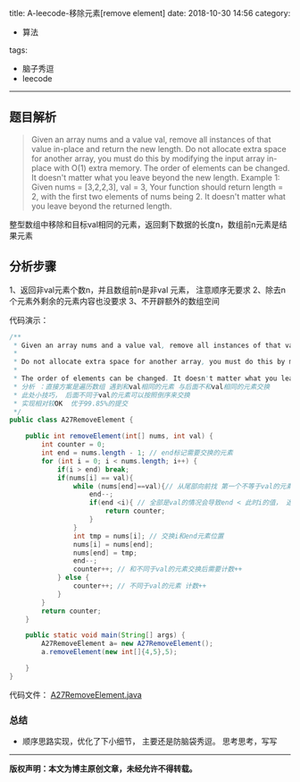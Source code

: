 title: A-leecode-移除元素[remove element]
date: 2018-10-30 14:56
category:

- 算法

tags:

- 脑子秀逗
- leecode

------

## 题目解析
>Given an array nums and a value val, remove all instances of that value in-place and return the new length.
>Do not allocate extra space for another array, you must do this by modifying the input array in-place with O(1) extra memory.
>The order of elements can be changed. It doesn't matter what you leave beyond the new length.
>Example 1:
>Given nums = [3,2,2,3], val = 3,
>Your function should return length = 2, with the first two elements of nums being 2.
>It doesn't matter what you leave beyond the returned length.
<!-- more -->

整型数组中移除和目标val相同的元素，返回剩下数据的长度n，数组前n元素是结果元素

## 分析步骤
1、返回非val元素个数n，并且数组前n是非val 元素， 注意顺序无要求
2、除去n个元素外剩余的元素内容也没要求
3、不开辟额外的数组空间

代码演示：
```java
/**
 * Given an array nums and a value val, remove all instances of that value in-place and return the new length.
 *
 * Do not allocate extra space for another array, you must do this by modifying the input array in-place with O(1) extra memory.
 *
 * The order of elements can be changed. It doesn't matter what you leave beyond the new length.
 * 分析 ：直接方案是遍历数组 遇到和val相同的元素 与后面不和val相同的元素交换
 * 此处小技巧， 后面不同于val的元素可以按照倒序来交换
 * 实现相对较OK  优于99.85%的提交
 */
public class A27RemoveElement {

    public int removeElement(int[] nums, int val) {
        int counter = 0;
        int end = nums.length - 1; // end标记需要交换的元素
        for (int i = 0; i < nums.length; i++) {
            if(i > end) break;
            if(nums[i] == val){
                while (nums[end]==val){// 从尾部向前找 第一个不等于val的元素
                    end--;
                    if(end <i){ // 全部是val的情况会导致end < 此时i的值， 返回统计计数
                        return counter;
                    }
                }
                int tmp = nums[i]; // 交换i和end元素位置
                nums[i] = nums[end];
                nums[end] = tmp;
                end--;
                counter++; // 和不同于val的元素交换后需要计数++
            } else {
                counter++; // 不同于val的元素 计数++
            }
        }
        return counter;
    }

    public static void main(String[] args) {
        A27RemoveElement a= new A27RemoveElement();
        a.removeElement(new int[]{4,5},5);

    }
}
```


代码文件：
[A27RemoveElement.java](https://github.com/yangl326-Dylan/apus/blob/master/src/main/java/com/dylan326/apus/A27RemoveElement.java)

### 总结

- 顺序思路实现，优化了下小细节， 主要还是防脑袋秀逗。 思考思考，写写

------

**版权声明：本文为博主原创文章，未经允许不得转载。**
